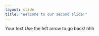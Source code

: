 ```yaml
---
layout: slide
title: "Welcome to our second slide!"
---
```

Your text
Use the left arrow to go back!
hhh
